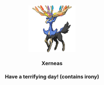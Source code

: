 <p align="center">
    <img src="https://raw.githubusercontent.com/PokeAPI/sprites/master/sprites/pokemon/716.png" width="150" height="150">
</p>
<h3 align="center"> <b>Xerneas</b></h3>
<h3 align="center">Have a terrifying day! (contains irony)</h3>
